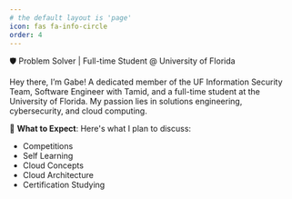 ```yaml
---
# the default layout is 'page'
icon: fas fa-info-circle
order: 4
---
```


🛡️ Problem Solver | Full-time Student @ University of Florida

Hey there, I’m Gabe! A dedicated member of the UF Information Security Team, Software Engineer with Tamid, and a full-time student at the University of Florida. My passion lies in solutions engineering, cybersecurity, and cloud computing.

🌟 **What to Expect**: Here's what I plan to discuss:
- Competitions
- Self Learning
- Cloud Concepts
- Cloud Architecture
- Certification Studying
